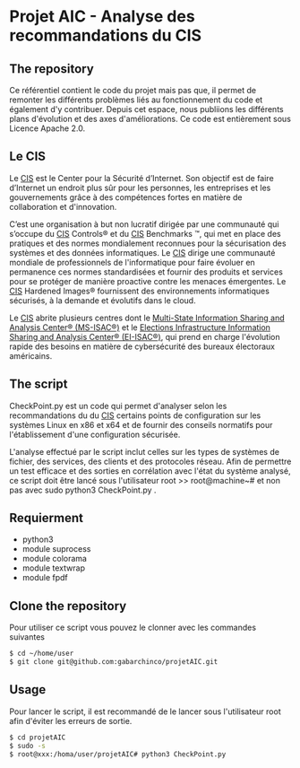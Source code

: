 # Projet AIC - Analyse des recommandations du CIS

## The repository 

Ce référentiel contient le code du projet mais pas que, il permet de remonter les différents problèmes liés au fonctionnement du code et également d'y contribuer. Depuis cet espace, nous publiions les différents plans d'évolution et des axes d'améliorations. Ce code est entièrement sous Licence Apache 2.0.

## Le CIS

Le [CIS][1] est le Center pour la Sécurité d’Internet. Son objectif est de faire d’Internet un endroit plus sûr pour les personnes, les entreprises et les gouvernements grâce à des compétences fortes en matière de collaboration et d'innovation.

C’est une organisation à but non lucratif dirigée par une communauté qui s’occupe du [CIS][1] Controls® et du [CIS][1] Benchmarks ™, qui met en place des pratiques et des normes mondialement reconnues pour la sécurisation des systèmes et des données informatiques. Le [CIS][1] dirige une communauté mondiale de professionnels de l'informatique pour faire évoluer en permanence ces normes standardisées et fournir des produits et services pour se protéger de manière proactive contre les menaces émergentes. Le [CIS][1] Hardened Images® fournissent des environnements informatiques sécurisés, à la demande et évolutifs dans le cloud.

Le [CIS][1] abrite plusieurs centres dont le [Multi-State Information Sharing and Analysis Center® (MS-ISAC®)][2] et le [Elections Infrastructure Information Sharing and Analysis Center® (EI-ISAC®)][3], qui prend en charge l'évolution rapide des besoins en matière de cybersécurité des bureaux électoraux américains.

## The script

CheckPoint.py est un code qui permet d'analyser selon les recommandations du du [CIS][1] certains points de configuration sur les systèmes Linux  en x86 et x64 et de fournir des conseils normatifs pour l'établissement d'une configuration sécurisée. 

L'analyse effectué par le script inclut celles sur les types de systèmes de fichier, des services, des clients et des protocoles réseau. Afin de permettre un test efficace et des sorties en corrélation avec l'état du système analysé, ce script doit être lancé sous l'utilisateur root >> root@machine~# et non pas avec sudo python3 CheckPoint.py .

## Requierment

  * python3
  * module suprocess
  * module colorama
  * module textwrap
  * module fpdf

## Clone the repository

Pour utiliser ce script vous pouvez le clonner avec les commandes suivantes

```bash
$ cd ~/home/user
$ git clone git@github.com:gabarchinco/projetAIC.git
```
## Usage

Pour lancer le script, il est recommandé de le lancer sous l'utilisateur root afin d'éviter les erreurs de sortie.

```bash
$ cd projetAIC
$ sudo -s
$ root@xxx:/homa/user/projetAIC# python3 CheckPoint.py
```


[1]: https://www.cisecurity.org/
[2]: https://www.cisecurity.org/ms-isac/
[3]: https://www.cisecurity.org/ei-isac/
